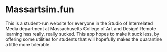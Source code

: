 <h1>Massartsim.fun</h1>
This is a student-run website for everyone in the Studio of
Interrelated Media department at Massachusetts College of Art and
Design!
Remote learning has really, really sucked. This app hopes to make it
suck less, by offering some utilities for students that will
hopefully makes the quarantine a little more tolerable.
